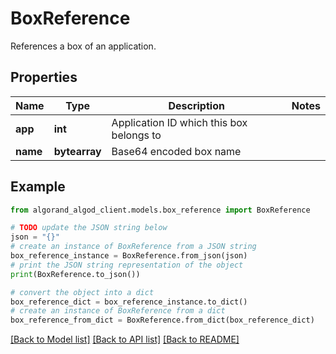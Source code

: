 # BoxReference

References a box of an application.

## Properties

Name | Type | Description | Notes
------------ | ------------- | ------------- | -------------
**app** | **int** | Application ID which this box belongs to | 
**name** | **bytearray** | Base64 encoded box name | 

## Example

```python
from algorand_algod_client.models.box_reference import BoxReference

# TODO update the JSON string below
json = "{}"
# create an instance of BoxReference from a JSON string
box_reference_instance = BoxReference.from_json(json)
# print the JSON string representation of the object
print(BoxReference.to_json())

# convert the object into a dict
box_reference_dict = box_reference_instance.to_dict()
# create an instance of BoxReference from a dict
box_reference_from_dict = BoxReference.from_dict(box_reference_dict)
```
[[Back to Model list]](../README.md#documentation-for-models) [[Back to API list]](../README.md#documentation-for-api-endpoints) [[Back to README]](../README.md)


